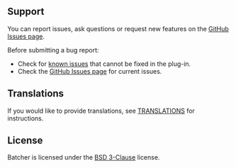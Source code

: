 Support
-------

You can report issues, ask questions or request new features on the [GitHub Issues page](https://github.com/kamilburda/batcher/issues).

Before submitting a bug report:
* Check for [known issues](docs/sections/Known-Issues.md) that cannot be fixed in the plug-in.
* Check the [GitHub Issues page](https://github.com/kamilburda/batcher/issues) for current issues.


Translations
------------

If you would like to provide translations, see [TRANSLATIONS](TRANSLATIONS.md) for instructions.


License
-------

Batcher is licensed under the [BSD 3-Clause](LICENSE) license.
